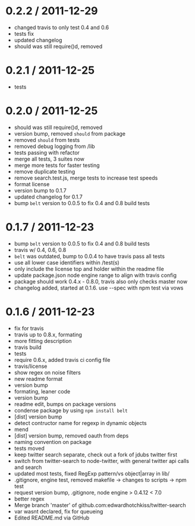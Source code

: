 
0.2.2 / 2011-12-29 
==================
  
  * changed travis to only test 0.4 and 0.6
  * tests fix
  * updated changelog
  * should was still require()d, removed

0.2.1 / 2011-12-25 
==================

  * tests

0.2.0 / 2011-12-25 
==================

  * should was still require()d, removed
  * version bump, removed `should` from package
  * removed `should` from tests
  * removed debug logging from /lib
  * tests passing with refactor
  * merge all tests, 3 suites now
  * merge more tests for faster testing
  * remove duplicate testing
  * remove search.test.js, merge tests to increase test speeds
  * format license
  * version bump to 0.1.7
  * updated changelog for 0.1.7
  * bump `belt` version to 0.0.5 to fix 0.4 and 0.8 build tests

0.1.7 / 2011-12-23 
==================

  * bump `belt` version to 0.0.5 to fix 0.4 and 0.8 build tests
  * travis w/ 0.4, 0.6, 0.8
  * `belt` was outdated, bump to 0.0.4 to have travis pass all tests
  * use all lower case identifiers within /test(s)
  * only include the license top and holder within the readme file
  * update package.json node engine range to align with travis config
  * package should work 0.4.x - 0.8.0, travis also only checks master now
  * changelog added, started at 0.1.6. use --spec with npm test via vows

0.1.6 / 2011-12-23 
==================

  * fix for travis
  * travis up to 0.8.x, formating
  * more fitting description
  * travis build
  * tests
  * require 0.6.x, added travis ci config file
  * travis/license
  * show regex on noise filters
  * new readme format
  * version bump
  * formating, leaner code
  * version bump
  * readme edit, bumps on package versions
  * condense package by using `npm install belt`
  * [dist] version bump
  * detect contructor name for regexp in dynamic objects
  * mend
  * [dist] version bump, removed oauth from deps
  * naming convention on package
  * tests moved
  * keep twitter search separate, check out a fork of jdubs twitter first
  * switch from twitter-search to node-twitter, with general twitter api calls and search
  * updated most tests, fixed RegExp pattern/vs object|array in lib/
  * .gitignore, engine test, removed makefile -> changes to scripts -> npm test
  * request version bump, .gitignore, node engine > 0.4.12 < 7.0
  * better regex
  * Merge branch 'master' of github.com:edwardhotchkiss/twitter-search
  * var wasnt declared, fix for queueing
  * Edited README.md via GitHub
